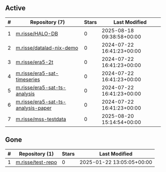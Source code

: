 ## Active
| # | Repository (7) | Stars | Last Modified |
| --- | --- | --- | --- |
| 1 | [m.risse/HALO-DB](https://atris.fz-juelich.de/m.risse/HALO-DB) | 0 | 2025-08-18 09:38:58+00:00 |
| 2 | [m.risse/datalad-nix-demo](https://atris.fz-juelich.de/m.risse/datalad-nix-demo) | 0 | 2024-07-22 16:41:23+00:00 |
| 3 | [m.risse/era5-2t](https://atris.fz-juelich.de/m.risse/era5-2t) | 0 | 2024-07-22 16:41:23+00:00 |
| 4 | [m.risse/era5-sat-timeseries](https://atris.fz-juelich.de/m.risse/era5-sat-timeseries) | 0 | 2024-07-22 16:41:23+00:00 |
| 5 | [m.risse/era5-sat-ts-analysis](https://atris.fz-juelich.de/m.risse/era5-sat-ts-analysis) | 0 | 2024-07-22 16:41:23+00:00 |
| 6 | [m.risse/era5-sat-ts-analysis-paper](https://atris.fz-juelich.de/m.risse/era5-sat-ts-analysis-paper) | 0 | 2024-07-22 16:41:23+00:00 |
| 7 | [m.risse/mss-testdata](https://atris.fz-juelich.de/m.risse/mss-testdata) | 0 | 2025-08-20 15:14:54+00:00 |

## Gone
| # | Repository (1) | Stars | Last Modified |
| --- | --- | --- | --- |
| 1 | [m.risse/test-repo](https://atris.fz-juelich.de/m.risse/test-repo) | 0 | 2025-01-22 13:05:05+00:00 |
